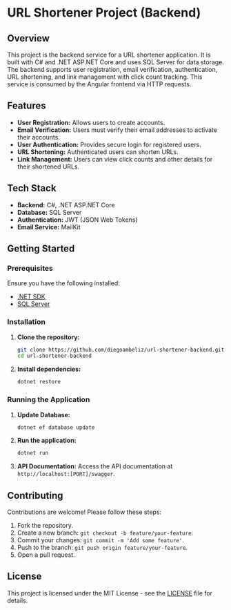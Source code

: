 # URL Shortener Project (Backend)

## Overview

This project is the backend service for a URL shortener application. It is built with C# and .NET ASP.NET Core and uses SQL Server for data storage. The backend supports user registration, email verification, authentication, URL shortening, and link management with click count tracking. This service is consumed by the Angular frontend via HTTP requests.

## Features

- **User Registration:** Allows users to create accounts.
- **Email Verification:** Users must verify their email addresses to activate their accounts.
- **User Authentication:** Provides secure login for registered users.
- **URL Shortening:** Authenticated users can shorten URLs.
- **Link Management:** Users can view click counts and other details for their shortened URLs.

## Tech Stack

- **Backend:** C#, .NET ASP.NET Core
- **Database:** SQL Server
- **Authentication:** JWT (JSON Web Tokens)
- **Email Service:** MailKit

## Getting Started

### Prerequisites

Ensure you have the following installed:

- [.NET SDK](https://dotnet.microsoft.com/download)
- [SQL Server](https://www.microsoft.com/en-us/sql-server/sql-server-downloads)

### Installation

1. **Clone the repository:**
    ```sh
    git clone https://github.com/diegoambeliz/url-shortener-backend.git
    cd url-shortener-backend
    ```

2. **Install dependencies:**
    ```sh
    dotnet restore
    ```

### Running the Application

1. **Update Database:**
    ```sh
    dotnet ef database update
    ```

2. **Run the application:**
    ```sh
    dotnet run
    ```

3. **API Documentation:**
    Access the API documentation at `http://localhost:[PORT]/swagger`.


## Contributing

Contributions are welcome! Please follow these steps:

1. Fork the repository.
2. Create a new branch: `git checkout -b feature/your-feature`.
3. Commit your changes: `git commit -m 'Add some feature'`.
4. Push to the branch: `git push origin feature/your-feature`.
5. Open a pull request.

## License

This project is licensed under the MIT License - see the [LICENSE](LICENSE) file for details.

